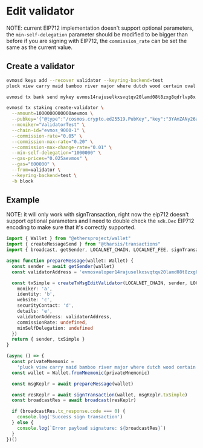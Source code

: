 # Edit validator

NOTE: current EIP712 implementation doesn't support optional parameters, the `min-self-delegation` parameter should be modified to be bigger than before if you are signing with EIP712, the `commission_rate` can be set the same as the current value.

## Create a validator

```sh
evmosd keys add --recover validator --keyring-backend=test
pluck view carry maid bamboo river major where dutch wood certain oval order wise awkward clerk adult summer because number raven coil crunch hat

evmosd tx bank send mykey evmos14rajuselkxsvqtqv20lamd08t8zxg8qdrlvp8x 100evmos --keyring-backend test --fees=20aevmos

evmosd tx staking create-validator \
  --amount=1000000000000aevmos \
  --pubkey='{"@type":"/cosmos.crypto.ed25519.PubKey","key":"3YAmZANy26ad4otlglkx6sj1zIP8pCDQT8p5Rz4TGu4="}' \
  --moniker="ValidatorTest" \
  --chain-id="evmos_9000-1" \
  --commission-rate="0.05" \
  --commission-max-rate="0.20" \
  --commission-max-change-rate="0.01" \
  --min-self-delegation="1000000" \
  --gas-prices="0.025aevmos" \
  --gas="600000" \
  --from=validator \
  --keyring-backend=test \
  -b block
```

## Example

NOTE: it will only work with signTransaction, right now the eip712 doesn't support optional parameters and I need to double check the `sdk.Dec` EIP712 encoding to make sure that it's correctly supported.

```ts
import { Wallet } from "@ethersproject/wallet"
import { createMessageSend } from "@tharsis/transactions"
import { broadcast, getSender, LOCALNET_CHAIN, LOCALNET_FEE, signTransaction, singTransactionUsingEIP712 } from "@hanchon/evmos-ts-wallet"

async function prepareMessage(wallet: Wallet) {
  const sender = await getSender(wallet)
  const validatorAddress = 'evmosvaloper14rajuselkxsvqtqv20lamd08t8zxg8qdw3r3xm'

  const txSimple = createTxMsgEditValidator(LOCALNET_CHAIN, sender, LOCALNET_FEE, '', {
    moniker: 'a',
    identity: 'b',
    website: 'c',
    securityContact: 'd',
    details: 'e',
    validatorAddress: validatorAddress,
    commissionRate: undefined,
    minSelfDelegation: undefined
  })
  return { sender, txSimple }
}

(async () => {
  const privateMnemonic =
    'pluck view carry maid bamboo river major where dutch wood certain oval order wise awkward clerk adult summer because number raven coil crunch hat'
  const wallet = Wallet.fromMnemonic(privateMnemonic)

  const msgKeplr = await prepareMessage(wallet)

  const resKeplr = await signTransaction(wallet, msgKeplr.txSimple)
  const broadcastRes = await broadcast(resKeplr)

  if (broadcastRes.tx_response.code === 0) {
    console.log('Success sign transaction')
  } else {
    console.log(`Error payload signature: ${broadcastRes}`)
  }
})()
```
